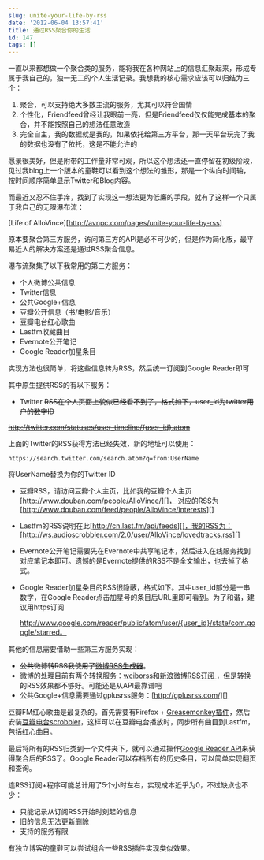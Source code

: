 ```yaml
---
slug: unite-your-life-by-rss
date: '2012-06-04 13:57:41'
title: 通过RSS聚合你的生活
id: 147
tags: []
---
```


一直以来都想做一个聚合类的服务，能将我在各种网站上的信息汇聚起来，形成专属于我自己的，独一无二的个人生活记录。我想我的核心需求应该可以归结为三个：

1.  聚合，可以支持绝大多数主流的服务，尤其可以符合国情
2.  个性化，Friendfeed曾经让我眼前一亮，但是Friendfeed仅仅能完成基本的聚合，并不能按照自己的想法任意改造
3.  完全自主，我的数据就是我的，如果依托给第三方平台，那一天平台玩完了我的数据也没有了依托，这是不能允许的

愿景很美好，但是附带的工作量非常可观，所以这个想法还一直停留在初级阶段，见过我blog上一个版本的童鞋可以看到这个想法的雏形，那是一个纵向时间轴，按时间顺序简单显示Twitter和Blog内容。

而最近又忍不住手痒，找到了实现这一想法更为低廉的手段，就有了这样一个只属于我自己的无限瀑布流：

[Life of AlloVince][http://avnpc.com/pages/unite-your-life-by-rss]

原本要聚合第三方服务，访问第三方的API是必不可少的，但是作为简化版，最平易近人的解决方案还是通过RSS聚合信息。

瀑布流聚集了以下我常用的第三方服务：

-   个人微博公共信息
-   Twitter信息
-   公共Google+信息
-   豆瓣公开信息（书/电影/音乐）
-   豆瓣电台红心歌曲
-   Lastfm收藏曲目
-   Evernote公开笔记
-   Google Reader加星条目

实现方法也很简单，将这些信息转为RSS，然后统一订阅到Google Reader即可

其中原生提供RSS的有以下服务：

-   Twitter
    <del>RSS在个人页面上貌似已经看不到了，格式如下，user\_id为twitter用户的数字ID</del>
    
<del>http://twitter.com/statuses/user_timeline/{user_id}.atom</del>

上面的Twitter的RSS获得方法已经失效，新的地址可以使用：

    https://search.twitter.com/search.atom?q=from:UserName

将UserName替换为你的Twitter ID

-   豆瓣RSS，请访问豆瓣个人主页，比如我的豆瓣个人主页
    [http://www.douban.com/people/AlloVince/][]，
    对应的RSS为[http://www.douban.com/feed/people/AlloVince/interests][]
-   Lastfm的RSS说明在此[http://cn.last.fm/api/feeds][]，我的RSS为：[http://ws.audioscrobbler.com/2.0/user/AlloVince/lovedtracks.rss][]
-   Evernote公开笔记需要先在Evernote中共享笔记本，然后进入在线服务找到对应笔记本即可。遗憾的是Evernote提供的RSS不是全文输出，也去掉了格式。
-   Google
    Reader加星条目的RSS很隐蔽，格式如下。其中user\_id部分是一串数字，在Google
    Reader点击加星号的条目后URL里即可看到。为了和谐，建议用https订阅


    http://www.google.com/reader/public/atom/user/{user_id}/state/com.google/starred。 

其他的信息需要借助一些第三方服务实现：

-   <del>公共微博转RSS我使用了[微博RSS生成器][]</del>。
-   微博的处理目前有两个转换服务：[weiborss](http://weiborss.com/)和[新浪微博RSS订阅
](http://rssgen.sharingmadeeasy.com/)，但是转换的RSS效果都不够好。可能还是从API最靠谱吧
-   公共Google+信息需要通过gplusrss服务：[http://gplusrss.com/][]

豆瓣FM红心歌曲是最复杂的。首先需要有Firefox +
[Greasemonkey插件][]，然后安装[豆瓣电台scrobbler][]，这样可以在豆瓣电台播放时，同步所有曲目到Lastfm，包括红心曲目。

最后将所有的RSS归类到一个文件夹下，就可以通过操作[Google Reader
API][]来获得聚合后的RSS了。Google Reader可以存档所有的历史条目，可以简单实现翻页和查询。

连RSS订阅+程序可能总计用了5个小时左右，实现成本近乎为0，不过缺点也不少：

-   只能记录从订阅RSS开始时刻起的信息
-   旧的信息无法更新删除
-   支持的服务有限

有独立博客的童鞋可以尝试组合一些RSS插件实现类似效果。


  [Life of AlloVince]: /life "http://avnpc.com/life"
  [http://www.douban.com/people/AlloVince/]: http://www.douban.com/people/AlloVince/
    "http://www.douban.com/people/AlloVince/"
  [http://www.douban.com/feed/people/AlloVince/interests]: http://www.douban.com/feed/people/AlloVince/interests
    "http://www.douban.com/feed/people/AlloVince/interests"
  [http://cn.last.fm/api/feeds]: http://cn.last.fm/api/feeds
    "http://cn.last.fm/api/feeds"
  [http://ws.audioscrobbler.com/2.0/user/AlloVince/lovedtracks.rss]: http://ws.audioscrobbler.com/2.0/user/AlloVince/lovedtracks.rss
    "http://ws.audioscrobbler.com/2.0/user/AlloVince/lovedtracks.rss"
  [微博RSS生成器]: http://ishow.sinaapp.com/rss.php
    "http://ishow.sinaapp.com/rss.php"
  [http://gplusrss.com/]: http://gplusrss.com/ "http://gplusrss.com/"
  [Greasemonkey插件]: http://www.greasespot.net/
    "http://www.greasespot.net/"
  [豆瓣电台scrobbler]: http://userscripts.org/scripts/show/98833
    "http://userscripts.org/scripts/show/98833"
  [Google Reader API]: http://code.google.com/p/pyrfeed/wiki/GoogleReaderAPI
    "http://code.google.com/p/pyrfeed/wiki/GoogleReaderAPI"


